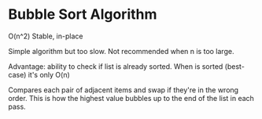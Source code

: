 # Bubble Sort Algorithm

O(n^2) Stable, in-place

Simple algorithm but too slow. Not recommended when n is too large.

Advantage: ability to check if list is already sorted. When is sorted (best-case) it's only O(n)

Compares each pair of adjacent items and swap if they're in the wrong order. This is how the highest value bubbles up to the end of the list in each pass.
